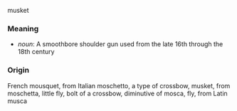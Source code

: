 musket
### Meaning
+ _noun_: A smoothbore shoulder gun used from the late 16th through the 18th century

### Origin

French mousquet, from Italian moschetto, a type of crossbow, musket, from moschetta, little fly, bolt of a crossbow, diminutive of mosca, fly, from Latin musca
